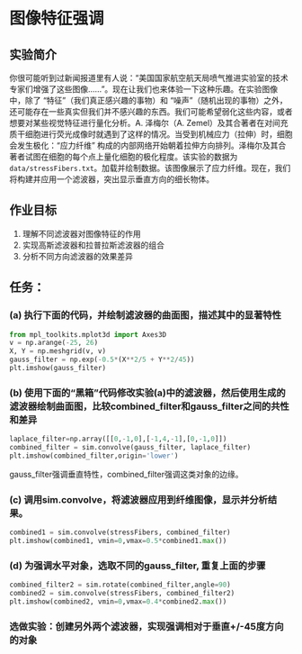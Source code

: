 # 图像特征强调

## 实验简介
你很可能听到过新闻报道里有人说：“美国国家航空航天局喷气推进实验室的技术专家们增强了这些图像……”。现在让我们也来体验一下这种乐趣。在实验图像中，除了 “特征”（我们真正感兴趣的事物）和 “噪声”（随机出现的事物）之外，还可能存在一些真实但我们并不感兴趣的东西。我们可能希望弱化这些内容，或者想要对某些视觉特征进行量化分析。A. 泽梅尔（A. Zemel）及其合著者在对间充质干细胞进行荧光成像时就遇到了这样的情况。当受到机械应力（拉伸）时，细胞会发生极化：“应力纤维” 构成的内部网络开始朝着拉伸方向排列。泽梅尔及其合著者试图在细胞的每个点上量化细胞的极化程度。该实验的数据为`data/stressFibers.txt`。加载并绘制数据。该图像展示了应力纤维。现在，我们将构建并应用一个滤波器，突出显示垂直方向的细长物体。

## 作业目标
1. 理解不同滤波器对图像特征的作用
2. 实现高斯滤波器和拉普拉斯滤波器的组合
3. 分析不同方向滤波器的效果差异


## 任务：

### (a) 执行下面的代码，并绘制滤波器的曲面图，描述其中的显著特性

```python
from mpl_toolkits.mplot3d import Axes3D
v = np.arange(-25, 26)
X, Y = np.meshgrid(v, v)
gauss_filter = np.exp(-0.5*(X**2/5 + Y**2/45))
plt.imshow(gauss_filter)
```



### (b) 使用下面的“黑箱”代码修改实验(a)中的滤波器，然后使用生成的滤波器绘制曲面图，比较combined_filter和gauss_filter之间的共性和差异


```python
laplace_filter=np.array([[0,-1,0],[-1,4,-1],[0,-1,0]])
combined_filter = sim.convolve(gauss_filter, laplace_filter)
plt.imshow(combined_filter,origin='lower')
```

gauss_filter强调垂直特性，combined_filter强调这类对象的边缘。

### (c) 调用sim.convolve，将滤波器应用到纤维图像，显示并分析结果。


```python
combined1 = sim.convolve(stressFibers, combined_filter)
plt.imshow(combined1, vmin=0,vmax=0.5*combined1.max())
```


### (d) 为强调水平对象，选取不同的gauss_filter, 重复上面的步骤

```python
combined_filter2 = sim.rotate(combined_filter,angle=90)
combined2 = sim.convolve(stressFibers, combined_filter2)
plt.imshow(combined2, vmin=0,vmax=0.4*combined2.max())
```

### 选做实验：创建另外两个滤波器，实现强调相对于垂直+/-45度方向的对象
